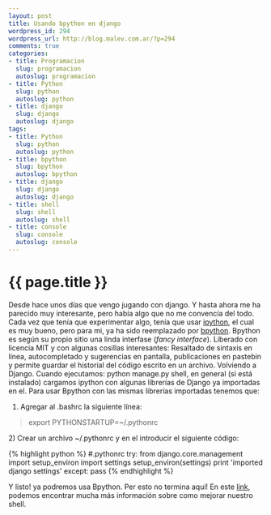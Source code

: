 ```yaml
--- 
layout: post
title: Usando bpython en django
wordpress_id: 294
wordpress_url: http://blog.malev.com.ar/?p=294
comments: true
categories: 
- title: Programacion
  slug: programacion
  autoslug: programacion
- title: Python
  slug: python
  autoslug: python
- title: django
  slug: django
  autoslug: django
tags: 
- title: Python
  slug: python
  autoslug: python
- title: bpython
  slug: bpython
  autoslug: bpython
- title: django
  slug: django
  autoslug: django
- title: shell
  slug: shell
  autoslug: shell
- title: console
  slug: console
  autoslug: console
---
```

{{ page.title }}
================
Desde hace unos días que vengo jugando con django. Y hasta ahora me ha parecido muy interesante, pero había algo que no me convencía del todo. Cada vez que tenía que experimentar algo, tenía que usar [ipython](http://ipython.scipy.org/moin/), el cual es muy bueno, pero para mi, ya ha sido reemplazado por [bpython](http://bpython-interpreter.org/).
Bpython es según su propio sitio una linda interfase (_fancy interface_). Liberado con licencia MIT y con algunas cosillas interesantes: Resaltado de sintaxis en línea, autocompletado y sugerencias en pantalla, publicaciones en pastebin y permite guardar el historial del código escrito en un archivo.
Volviendo a Django. Cuando ejecutamos: python manage.py shell, en general (si está instalado) cargamos ipython con algunas librerías de Django ya importadas en el. Para usar Bpython con las mismas librerías importadas tenemos que:
1) Agregar al .bashrc la siguiente línea:
<blockquote>export PYTHONSTARTUP=~/.pythonrc</blockquote>
2) Crear un archivo ~/.pythonrc y en el introducir el siguiente código:

{% highlight python %}
#.pythonrc
try:
    from django.core.management import setup_environ
    import settings
    setup_environ(settings)
    print 'imported django settings'
except:
    pass
{% endhighlight %}

Y listo! ya podremos usa Bpython. Per esto no termina aquí! En este [link](http://uswaretech.com/blog/2009/12/using-bpython-shell-with-django-and-some-ipython-features-you-should-know/), podemos encontrar mucha más información sobre como mejorar nuestro shell.
